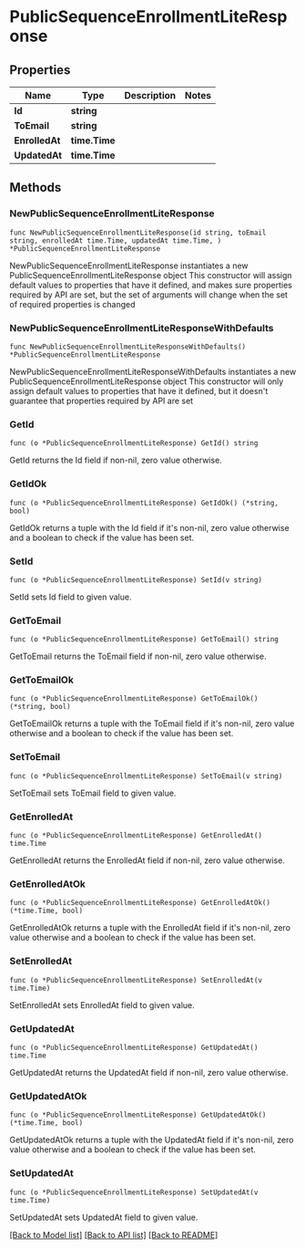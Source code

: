 # PublicSequenceEnrollmentLiteResponse

## Properties

Name | Type | Description | Notes
------------ | ------------- | ------------- | -------------
**Id** | **string** |  | 
**ToEmail** | **string** |  | 
**EnrolledAt** | **time.Time** |  | 
**UpdatedAt** | **time.Time** |  | 

## Methods

### NewPublicSequenceEnrollmentLiteResponse

`func NewPublicSequenceEnrollmentLiteResponse(id string, toEmail string, enrolledAt time.Time, updatedAt time.Time, ) *PublicSequenceEnrollmentLiteResponse`

NewPublicSequenceEnrollmentLiteResponse instantiates a new PublicSequenceEnrollmentLiteResponse object
This constructor will assign default values to properties that have it defined,
and makes sure properties required by API are set, but the set of arguments
will change when the set of required properties is changed

### NewPublicSequenceEnrollmentLiteResponseWithDefaults

`func NewPublicSequenceEnrollmentLiteResponseWithDefaults() *PublicSequenceEnrollmentLiteResponse`

NewPublicSequenceEnrollmentLiteResponseWithDefaults instantiates a new PublicSequenceEnrollmentLiteResponse object
This constructor will only assign default values to properties that have it defined,
but it doesn't guarantee that properties required by API are set

### GetId

`func (o *PublicSequenceEnrollmentLiteResponse) GetId() string`

GetId returns the Id field if non-nil, zero value otherwise.

### GetIdOk

`func (o *PublicSequenceEnrollmentLiteResponse) GetIdOk() (*string, bool)`

GetIdOk returns a tuple with the Id field if it's non-nil, zero value otherwise
and a boolean to check if the value has been set.

### SetId

`func (o *PublicSequenceEnrollmentLiteResponse) SetId(v string)`

SetId sets Id field to given value.


### GetToEmail

`func (o *PublicSequenceEnrollmentLiteResponse) GetToEmail() string`

GetToEmail returns the ToEmail field if non-nil, zero value otherwise.

### GetToEmailOk

`func (o *PublicSequenceEnrollmentLiteResponse) GetToEmailOk() (*string, bool)`

GetToEmailOk returns a tuple with the ToEmail field if it's non-nil, zero value otherwise
and a boolean to check if the value has been set.

### SetToEmail

`func (o *PublicSequenceEnrollmentLiteResponse) SetToEmail(v string)`

SetToEmail sets ToEmail field to given value.


### GetEnrolledAt

`func (o *PublicSequenceEnrollmentLiteResponse) GetEnrolledAt() time.Time`

GetEnrolledAt returns the EnrolledAt field if non-nil, zero value otherwise.

### GetEnrolledAtOk

`func (o *PublicSequenceEnrollmentLiteResponse) GetEnrolledAtOk() (*time.Time, bool)`

GetEnrolledAtOk returns a tuple with the EnrolledAt field if it's non-nil, zero value otherwise
and a boolean to check if the value has been set.

### SetEnrolledAt

`func (o *PublicSequenceEnrollmentLiteResponse) SetEnrolledAt(v time.Time)`

SetEnrolledAt sets EnrolledAt field to given value.


### GetUpdatedAt

`func (o *PublicSequenceEnrollmentLiteResponse) GetUpdatedAt() time.Time`

GetUpdatedAt returns the UpdatedAt field if non-nil, zero value otherwise.

### GetUpdatedAtOk

`func (o *PublicSequenceEnrollmentLiteResponse) GetUpdatedAtOk() (*time.Time, bool)`

GetUpdatedAtOk returns a tuple with the UpdatedAt field if it's non-nil, zero value otherwise
and a boolean to check if the value has been set.

### SetUpdatedAt

`func (o *PublicSequenceEnrollmentLiteResponse) SetUpdatedAt(v time.Time)`

SetUpdatedAt sets UpdatedAt field to given value.



[[Back to Model list]](../README.md#documentation-for-models) [[Back to API list]](../README.md#documentation-for-api-endpoints) [[Back to README]](../README.md)


